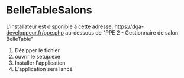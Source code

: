 # BelleTableSalons

L'installateur est disponible à cette adresse: https://dga-developpeur.fr/ppe.php au-dessous de "PPE 2 - Gestionnaire de salon BelleTable"

1. Dézipper le fichier
2. ouvrir le setup.exe
3. Installer l'application
4. L'application sera lancé
